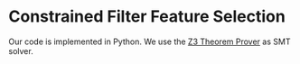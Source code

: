 # Constrained Filter Feature Selection

Our code is implemented in Python.
We use the [Z3 Theorem Prover](https://github.com/Z3Prover/z3) as SMT solver.

